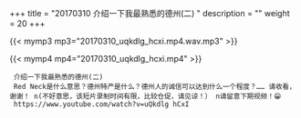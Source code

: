 +++
title = "20170310  介绍一下我最熟悉的德州(二) "
description = ""
weight = 20
+++

{{< mymp3 mp3="20170310_uqkdlg_hcxi.mp4.wav.mp3" >}}

{{< mymp4 mp4="20170310_uqkdlg_hcxi.mp4" >}}

     介绍一下我最熟悉的德州(二) 
     Red Neck是什么意思？德州特产是什么？德州人的诚信可以达到什么一个程度？…… 请收看，谢谢！ n(不好意思，该短片录制时间有限，比较仓促，请见谅！） n请留意下期视频！😁 
     https://www.youtube.com/watch?v=uQkdlg hCxI 
